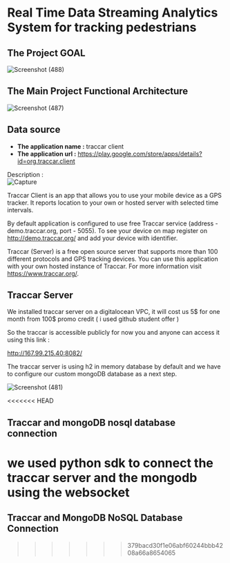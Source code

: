 # Real Time Data Streaming Analytics System for tracking pedestrians

## The Project GOAL 

![Screenshot (488)](https://user-images.githubusercontent.com/74468388/146798688-c5035625-2ee2-4e0b-bece-72cf5d27cdd7.png)

## The Main Project Functional Architecture 

![Screenshot (487)](https://user-images.githubusercontent.com/74468388/146799004-0b42f1e7-60c3-4b65-a16c-37e7d765b2b0.png)

## Data source

- **The application name :** traccar client
- **The application url      :** https://play.google.com/store/apps/details?id=org.traccar.client

Description :  
![Capture](https://user-images.githubusercontent.com/74468388/142759290-c207da1e-ef2b-44a4-99b5-978956642716.PNG)

Traccar Client is an app that allows you to use your mobile device as a GPS tracker. It reports location to your own or hosted server with selected time intervals.

By default application is configured to use free Traccar service (address - demo.traccar.org, port - 5055). To see your device on map register on http://demo.traccar.org/ and add your device with identifier.

Traccar (Server) is a free open source server that supports more than 100 different protocols and GPS tracking devices. You can use this application with your own hosted instance of Traccar. For more information visit https://www.traccar.org/.

## Traccar Server 

We installed traccar server on a digitalocean VPC, it will cost us 5$ for one month from 100$ promo credit ( i used github student offer ) 

So the traccar is accessible publicly for now you and anyone can access it using this link : 

http://167.99.215.40:8082/

The traccar server is using h2 in memory database by default and we have to configure our custom mongoDB database as a next step. 

![Screenshot (481)](https://user-images.githubusercontent.com/74468388/146070938-1a731c94-5de5-4a75-bd9c-5a4c4745b9b4.png)

<<<<<<< HEAD
## Traccar and mongoDB nosql database connection


we used python sdk to connect the traccar server and the mongodb using the websocket
=======
## Traccar and MongoDB NoSQL Database Connection
>>>>>>> 379bacd30f1e06abf60244bbb4208a66a8654065
